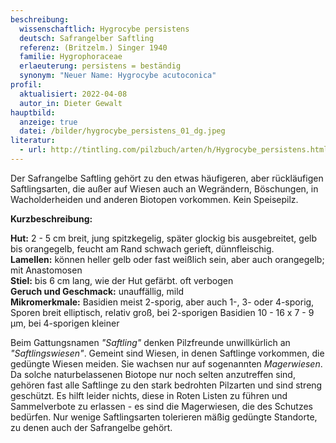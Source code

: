 ```yaml
---
beschreibung:
  wissenschaftlich: Hygrocybe persistens
  deutsch: Safrangelber Saftling
  referenz: (Britzelm.) Singer 1940
  familie: Hygrophoraceae
  erlaeuterung: persistens = beständig
  synonym: "Neuer Name: Hygrocybe acutoconica"
profil:
  aktualisiert: 2022-04-08
  autor_in: Dieter Gewalt
hauptbild:
  anzeige: true
  datei: /bilder/hygrocybe_persistens_01_dg.jpeg
literatur:
  - url: http://tintling.com/pilzbuch/arten/h/Hygrocybe_persistens.html
---
```

Der Safrangelbe Saftling gehört zu den etwas häufigeren, aber rückläufigen Saftlingsarten, die außer auf Wiesen auch an Wegrändern, Böschungen, in Wacholderheiden und anderen Biotopen vorkommen. Kein Speisepilz.

**Kurzbeschreibung:**

**Hut:** 2 - 5 cm breit, jung spitzkegelig, später glockig bis ausgebreitet, gelb bis orangegelb, feucht am Rand schwach gerieft, dünnfleischig.\
**Lamellen:** können heller gelb oder fast weißlich sein, aber auch orangegelb; mit Anastomosen\
**Stiel:** bis 6 cm lang, wie der Hut gefärbt. oft verbogen\
**Geruch und Geschmack:** unauffällig, mild\
**Mikromerkmale:** Basidien meist 2-sporig, aber auch 1-, 3- oder 4-sporig, Sporen breit elliptisch, relativ groß, bei 2-sporigen Basidien 10 - 16 x 7 - 9 µm, bei 4-sporigen kleiner

Beim Gattungsnamen *"Saftling"* denken Pilzfreunde unwillkürlich an *"Saftlingswiesen"*. Gemeint sind Wiesen, in denen Saftlinge vorkommen, die gedüngte Wiesen meiden. Sie wachsen nur auf sogenannten *Magerwiesen*. Da solche naturbelassenen Biotope nur noch selten anzutreffen sind, gehören fast alle Saftlinge zu den stark bedrohten Pilzarten und sind streng geschützt. Es hilft leider nichts, diese in Roten Listen zu führen und Sammelverbote zu erlassen - es sind die Magerwiesen, die des Schutzes bedürfen. Nur wenige Saftlingsarten tolerieren mäßig gedüngte Standorte, zu denen auch der Safrangelbe gehört.
